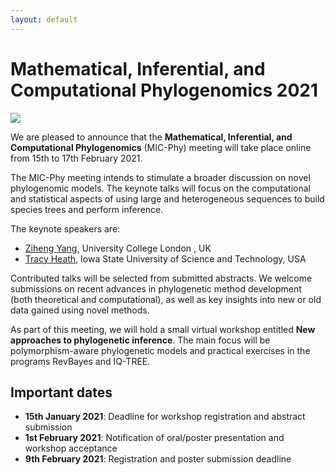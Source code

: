 ```yaml
---
layout: default
---
```

# Mathematical, Inferential, and Computational Phylogenomics 2021

![](/assets/img)

We are pleased to announce that the **Mathematical, Inferential, and Computational Phylogenomics** (MIC-Phy) meeting will take place online from 15th to 17th February 2021.

The MIC-Phy meeting intends to stimulate a broader discussion on novel phylogenomic models. The keynote talks will focus on the computational and statistical aspects of using large and heterogeneous sequences to build species trees and perform inference.

The keynote speakers are:
* [Ziheng Yang](http://abacus.gene.ucl.ac.uk/ziheng/cv.html), University College London
, UK
* [Tracy Heath](https://www.eeob.iastate.edu/people/tracy-heath), Iowa State University of Science and Technology, USA


Contributed talks will be selected from submitted abstracts. We welcome submissions on recent advances in phylogenetic method development (both theoretical and computational), as well as key insights into new or old data gained using novel methods.

As part of this meeting, we will hold a small virtual workshop entitled **New approaches to phylogenetic inference**. The main focus will be polymorphism-aware phylogenetic models and practical exercises in the programs RevBayes and IQ-TREE.


## Important dates

* **15th January 2021**: Deadline for workshop registration and abstract submission
* **1st February 2021**: Notification of oral/poster presentation and workshop acceptance
* **9th February 2021**: Registration and poster submission deadline
